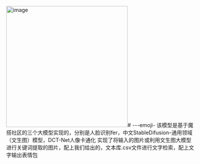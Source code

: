 <img width="325" alt="image" src="https://github.com/wqchhhh/---emoji-/assets/166973441/e8de9cc0-8487-444d-9036-0b70a3c0b6c2"># ---emoji-
该模型是基于魔搭社区的三个大模型实现的，分别是人脸识别fer，中文StableDifusion-通用领域（文生图）模型，DCT-Net人像卡通化
实现了将输入的图片或利用文生图大模型进行关键词提取的图片，配上我们给出的，文本库.csv文件进行文字检索，配上文字输出表情包
